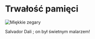 # Trwałość pamięci

![Miękkie zegary](https://user-images.githubusercontent.com/8331614/215898827-61908788-5418-47ec-9007-82bb82351d26.png)

Salvador Dali
; on był świetnym malarzem!
